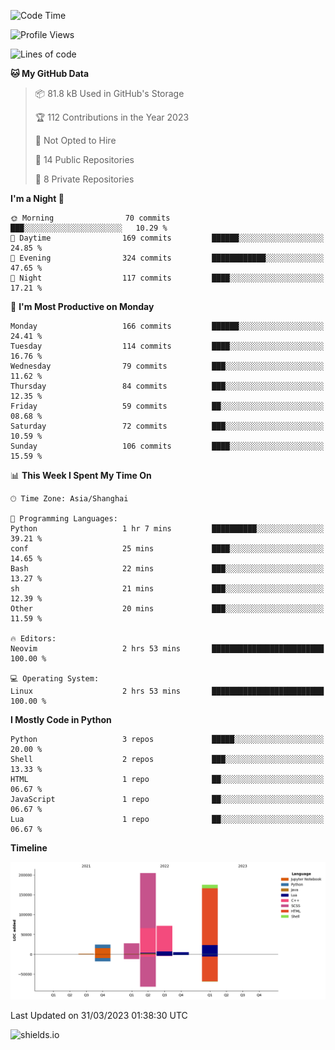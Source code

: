 <!--START_SECTION:waka-->
![Code Time](http://img.shields.io/badge/Code%20Time-238%20hrs%2026%20mins-blue)

![Profile Views](http://img.shields.io/badge/Profile%20Views-0-blue)

![Lines of code](https://img.shields.io/badge/From%20Hello%20World%20I%27ve%20Written-507.0%20thousand%20lines%20of%20code-blue)

**🐱 My GitHub Data** 

> 📦 81.8 kB Used in GitHub's Storage 
 > 
> 🏆 112 Contributions in the Year 2023
 > 
> 🚫 Not Opted to Hire
 > 
> 📜 14 Public Repositories 
 > 
> 🔑 8 Private Repositories 
 > 
**I'm a Night 🦉** 

```text
🌞 Morning                70 commits          ███░░░░░░░░░░░░░░░░░░░░░░   10.29 % 
🌆 Daytime                169 commits         ██████░░░░░░░░░░░░░░░░░░░   24.85 % 
🌃 Evening                324 commits         ████████████░░░░░░░░░░░░░   47.65 % 
🌙 Night                  117 commits         ████░░░░░░░░░░░░░░░░░░░░░   17.21 % 
```
📅 **I'm Most Productive on Monday** 

```text
Monday                   166 commits         ██████░░░░░░░░░░░░░░░░░░░   24.41 % 
Tuesday                  114 commits         ████░░░░░░░░░░░░░░░░░░░░░   16.76 % 
Wednesday                79 commits          ███░░░░░░░░░░░░░░░░░░░░░░   11.62 % 
Thursday                 84 commits          ███░░░░░░░░░░░░░░░░░░░░░░   12.35 % 
Friday                   59 commits          ██░░░░░░░░░░░░░░░░░░░░░░░   08.68 % 
Saturday                 72 commits          ███░░░░░░░░░░░░░░░░░░░░░░   10.59 % 
Sunday                   106 commits         ████░░░░░░░░░░░░░░░░░░░░░   15.59 % 
```


📊 **This Week I Spent My Time On** 

```text
🕑︎ Time Zone: Asia/Shanghai

💬 Programming Languages: 
Python                   1 hr 7 mins         ██████████░░░░░░░░░░░░░░░   39.21 % 
conf                     25 mins             ████░░░░░░░░░░░░░░░░░░░░░   14.65 % 
Bash                     22 mins             ███░░░░░░░░░░░░░░░░░░░░░░   13.27 % 
sh                       21 mins             ███░░░░░░░░░░░░░░░░░░░░░░   12.39 % 
Other                    20 mins             ███░░░░░░░░░░░░░░░░░░░░░░   11.59 % 

🔥 Editors: 
Neovim                   2 hrs 53 mins       █████████████████████████   100.00 % 

💻 Operating System: 
Linux                    2 hrs 53 mins       █████████████████████████   100.00 % 
```

**I Mostly Code in Python** 

```text
Python                   3 repos             █████░░░░░░░░░░░░░░░░░░░░   20.00 % 
Shell                    2 repos             ███░░░░░░░░░░░░░░░░░░░░░░   13.33 % 
HTML                     1 repo              ██░░░░░░░░░░░░░░░░░░░░░░░   06.67 % 
JavaScript               1 repo              ██░░░░░░░░░░░░░░░░░░░░░░░   06.67 % 
Lua                      1 repo              ██░░░░░░░░░░░░░░░░░░░░░░░   06.67 % 
```



**Timeline**

![Lines of Code chart](https://raw.githubusercontent.com/kopp4/kopp4/main/assets/bar_graph.png)


 Last Updated on 31/03/2023 01:38:30 UTC
<!--END_SECTION:waka-->
![shields.io](https://img.shields.io/github/commit-activity/w/kopp4/kopp4?color=g&label=abusing%20bot&style=flat-square)
